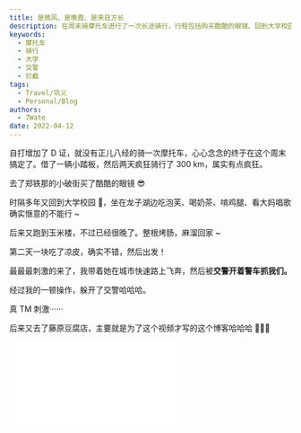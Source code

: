 ```yaml
---
title: 是微风、是晚霞、是来日方长
description: 在周末骑摩托车进行了一次长途骑行，行程包括购买酷酷的眼镜、回到大学校园、享受湖边美食和音乐表演，以及被交警拦截的刺激经历。
keywords:
  - 摩托车
  - 骑行
  - 大学
  - 交警
  - 拦截
tags:
  - Travel/巩义
  - Personal/Blog
authors:
  - 7Wate
date: 2022-04-12
---
```


自打增加了 D 证，就没有正儿八经的骑一次摩托车，心心念念的终于在这个周末搞定了。借了一辆小踏板，然后两天疯狂骑行了 300 km，属实有点疯狂。

去了郑铁那的小破街买了酷酷的眼镜 😎

时隔多年又回到大学校园 🤨，坐在龙子湖边吃泡芙、喝奶茶、啃鸡腿、看大妈唱歌确实惬意的不能行 ~

后来又跑到玉米楼，不过已经很晚了。整根烤肠，麻溜回家 ~

第二天一块吃了凉皮，确实不错，然后出发！

最最最刺激的来了，我带着她在城市快速路上飞奔，然后被**交警开着警车抓我们。**

经过我的一顿操作，躲开了交警哈哈哈。

真 TM 刺激······

后来又去了藤原豆腐店，主要就是为了这个视频才写的这个博客哈哈哈  🤪🤪🤪

<iframe src="//player.bilibili.com/player.html?aid=510736545&bvid=BV1Pu411y7o1&cid=574209277&page=1" scrolling="no" border="0" frameborder="no" framespacing="0" allowfullscreen="true"> </iframe>
